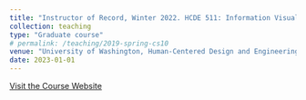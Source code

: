 ```yaml
---
title: "Instructor of Record, Winter 2022. HCDE 511: Information Visualization"
collection: teaching
type: "Graduate course"
# permalink: /teaching/2019-spring-cs10
venue: "University of Washington, Human-Centered Design and Engineering"
date: 2023-01-01
---
```


[Visit the Course Website](https://myplan.uw.edu/course/#/courses/HCDE511)
